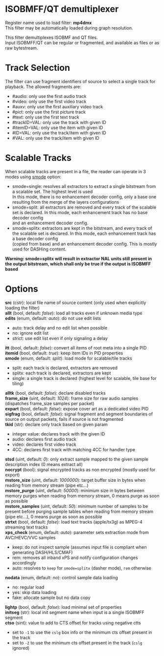 <!-- automatically generated - do not edit, patch gpac/applications/gpac/gpac.c -->

# ISOBMFF/QT demultiplexer  
  
Register name used to load filter: __mp4dmx__  
This filter may be automatically loaded during graph resolution.  
  
This filter demultiplexes ISOBMF and QT files.  
Input ISOBMFF/QT can be regular or fragmented, and available as files or as raw bytestream.  

# Track Selection  
  
The filter can use fragment identifiers of source to select a single track for playback. The allowed fragments are:  
 * #audio: only use the first audio track  
 * #video: only use the first video track  
 * #auxv: only use the first auxiliary video track  
 * #pict: only use the first picture track  
 * #text: only use the first text track  
 * #trackID=VAL: only use the track with given ID  
 * #itemID=VAL: only use the item with given ID  
 * #ID=VAL: only use the track/item with given ID  
 * #VAL: only use the track/item with given ID  
  
# Scalable Tracks  
  
When scalable tracks are present in a file, the reader can operate in 3 modes using [smode](#smode) option:  
* smode=single: resolves all extractors to extract a single bitstream from a scalable set. The highest level is used  
In this mode, there is no enhancement decoder config, only a base one resulting from the merge of the layers configurations  
* smode=split: all extractors are removed and every track of the scalable set is declared. In this mode, each enhancement track has no base decoder config  
and an enhancement decoder config.  
* smode=splitx: extractors are kept in the bitstream, and every track of the scalable set is declared. In this mode, each enhancement track has a base decoder config  
 (copied from base) and an enhancement decoder config. This is mostly used for DASHing content.  

__Warning: smode=splitx will result in extractor NAL units still present in the output bitstream, which shall only be true if the output is ISOBMFF based__  
  

# Options    
  
<a id="src">__src__</a> (cstr): local file name of source content (only used when explicitly loading the filter)  
<a id="allt">__allt__</a> (bool, default: _false_): load all tracks even if unknown media type  
<a id="edits">__edits__</a> (enum, default: _auto_): do not use edit lists  
* auto: track delay and no edit list when possible  
* no: ignore edit list  
* strict: use edit list even if only signaling a delay  
  
<a id="itt">__itt__</a> (bool, default: _false_): convert all items of root meta into a single PID  
<a id="itemid">__itemid__</a> (bool, default: _true_): keep item IDs in PID properties  
<a id="smode">__smode__</a> (enum, default: _split_): load mode for scalable/tile tracks  
* split: each track is declared, extractors are removed  
* splitx: each track is declared, extractors are kept  
* single: a single track is declared (highest level for scalable, tile base for tiling)  
  
<a id="alltk">__alltk__</a> (bool, default: _false_): declare disabled tracks  
<a id="frame_size">__frame_size__</a> (uint, default: _1024_): frame size for raw audio samples (dispatches frame_size samples per packet)  
<a id="expart">__expart__</a> (bool, default: _false_): expose cover art as a dedicated video PID  
<a id="sigfrag">__sigfrag__</a> (bool, default: _false_): signal fragment and segment boundaries of source on output packets, fails if source is not fragmented  
<a id="tkid">__tkid__</a> (str): declare only track based on given param  
* integer value: declares track with the given ID  
* audio: declares first audio track  
* video: declares first video track  
* 4CC: declares first track with matching 4CC for handler type  
  
<a id="stsd">__stsd__</a> (uint, default: _0_): only extract sample mapped to the given sample description index (0 means extract all)  
<a id="nocrypt">__nocrypt__</a> (bool): signal encrypted tracks as non encrypted (mostly used for export)  
<a id="mstore_size">__mstore_size__</a> (uint, default: _1000000_): target buffer size in bytes when reading from memory stream (pipe etc...)  
<a id="mstore_purge">__mstore_purge__</a> (uint, default: _50000_): minimum size in bytes between memory purges when reading from memory stream, 0 means purge as soon as possible  
<a id="mstore_samples">__mstore_samples__</a> (uint, default: _50_): minimum number of samples to be present before purging sample tables when reading from memory stream (pipe etc...), 0 means purge as soon as possible  
<a id="strtxt">__strtxt__</a> (bool, default: _false_): load text tracks (apple/tx3g) as MPEG-4 streaming text tracks  
<a id="xps_check">__xps_check__</a> (enum, default: _auto_): parameter sets extraction mode from AVC/HEVC/VVC samples  
* keep: do not inspect sample (assumes input file is compliant when generating DASH/HLS/CMAF)  
* rem: removes all inband xPS and notify configuration changes accordingly  
* auto: resolves to `keep` for `smode=splitx` (dasher mode), `rem` otherwise  
  
<a id="nodata">__nodata__</a> (enum, default: _no_): control sample data loading  
* no: regular load  
* yes: skip data loading  
* fake: allocate sample but no data copy  
  
<a id="lightp">__lightp__</a> (bool, default: _false_): load minimal set of properties  
<a id="initseg">__initseg__</a> (str): local init segment name when input is a single ISOBMFF segment  
<a id="ctso">__ctso__</a> (sint): value to add to CTS offset for tracks using negative ctts  
- set to `-1` to use the `cslg` box info or the minimum cts offset present in the track  
- set to `-2` to use the minimum cts offset present in the track (`cslg` ignored)  
  
  
